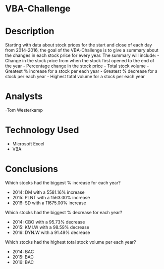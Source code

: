 # VBA-Challenge

# Description
Starting with data about stock prices for the start and close of each day from 2014-2016, the goal of the VBA-Challenge is to give a summary about the changes in each stock price for every year. The summary will include:
      - Change in the stock price from when the stock first opened to the end of the year
      - Percentage change in the stock price
      - Total stock volume
      - Greatest % increase for a stock per each year
      - Greatest % decrease for a stock per each year
      - Highest total volume for a stock per each year

# Analysts
  -Tom Westerkamp

# Technology Used
  - Microsoft Excel
  - VBA

# Conclusions

Which stocks had the biggest % increase for each year?
  - 2014: DM with a 5581.16% increase
  - 2015: PLNT with a 1563.00% increase
  - 2016: SD with a 11675.00% increase

Which stocks had the biggest % decrease for each year?
  - 2014: CBO with a 95.73% decrease
  - 2015: KMI.W with a 98.59% decrease
  - 2016: DYN.W with a 91.49% decrease

Which stocks had the highest total stock volume per each year?
  - 2014: BAC
  - 2015: BAC
  - 2016: BAC
    
